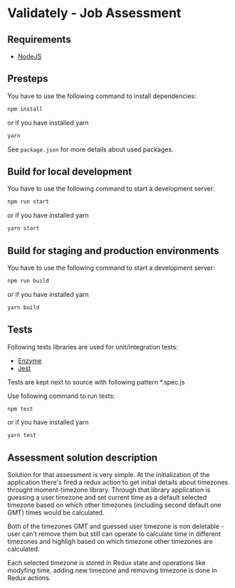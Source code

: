 # Validately - Job Assessment

## Requirements

* [NodeJS](https://nodejs.org/en/download "NodeJS")

## Presteps

You have to use the following command to install dependencies:

```sh
npm install
```

or if you have installed yarn

```sh
yarn
```

See `package.json` for more details about used packages.

## Build for local development

You have to use the following command to start a development server:

```sh
npm run start
```

or if you have installed yarn

```sh
yarn start
```

## Build for staging and production environments

You have to use the following command to start a development server:

```sh
npm run build
```

or if you have installed yarn

```sh
yarn build
```

## Tests

Following tests libraries are used for unit/integration tests:
* [Enzyme](https://github.com/airbnb/enzyme "Enzyme")
* [Jest](https://jestjs.io/ "Jest")

Tests are kept next to source with following pattern *.spec.js

Use following command to run tests:

```sh
npm test
```

or if you have installed yarn

```sh
yarn test
```

## Assessment solution description

Solution for that assessment is very simple. At the initialization of the application there's fired a redux action to get initial details about timezones throught moment-timezone library. Through that library application is guessing a user timezone and set current time as a default selected timezone based on which other timezones (including second default one GMT) times would be calculated.

Both of the timezones GMT and guessed user timezone is non deletable - user can't remove them but still can operate to calculate time in different timezones and highligh based on which timezone other timezones are calculated.

Each selected timezone is stored in Redux state and operations like modyfing time, adding new timezone and removing timezone is done in Redux actions.